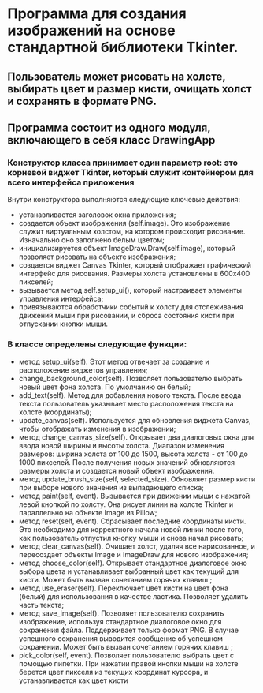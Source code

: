 # Программа для создания изображений на основе стандартной библиотеки Tkinter. 
## Пользователь может рисовать на холсте, выбирать цвет и размер кисти, очищать холст и сохранять в формате PNG.
## Программа состоит из одного модуля, включающего в себя класс DrawingApp

### Конструктор класса принимает один параметр root: это корневой виджет Tkinter, который служит контейнером для всего интерфейса приложения

Внутри конструктора выполняются следующие ключевые действия:
- устанавливается заголовок окна приложения;
- создается объект изображения (self.image). Это изображение служит виртуальным холстом, на котором происходит рисование. Изначально оно заполнено белым цветом;
- инициализируется объект ImageDraw.Draw(self.image), который позволяет рисовать на объекте изображения;
- создается виджет Canvas Tkinter, который отображает графический интерфейс для рисования. Размеры холста установлены в 600x400 пикселей;
- вызывается метод self.setup_ui(), который настраивает элементы управления интерфейса;
- привязываются обработчики событий к холсту для отслеживания движений мыши при рисовании, и сброса состояния кисти при отпускании кнопки мыши.

### В классе определены следующие функции:
- метод setup_ui(self). Этот метод отвечает за создание и расположение виджетов управления;
- change_background_color(self). Позволяет пользователю выбрать новый цвет фона холста. По умолчанию он белый;
- add_text(self). Метод для добавления нового текста. После ввода текста пользователь указывает место расположения текста на холсте (координаты);  
- update_canvas(self). Используется для обновления виджета Canvas, чтобы отображать изменения в изображении;
- метод change_canvas_size(self). Открывает два диалоговых окна для ввода новой ширины и высоты холста. Диапазон изменения размеров: ширина холста от 100 до 1500, высота холста - от 100 до 1000 пикселей. После получения новых значений обновляются размеры холста и создается новый объект изображения.
- метод update_brush_size(self, selected_size). Обновляет размер кисти при выборе нового значения из выпадающего списка;
- метод paint(self, event). Вызывается при движении мыши с нажатой левой кнопкой по холсту. Она рисует линии на холсте Tkinter и параллельно на объекте Image из Pillow;
- метод reset(self, event). Сбрасывает последние координаты кисти. Это необходимо для корректного начала новой линии после того, как пользователь отпустил кнопку мыши и снова начал рисовать;
- метод clear_canvas(self). Очищает холст, удаляя все нарисованное, и пересоздает объекты Image и ImageDraw для нового изображения;
- метод choose_color(self). Открывает стандартное диалоговое окно выбора цвета и устанавливает выбранный цвет как текущий для кисти. Может быть вызван сочетанием горячих клавиш <Control-c>;
- метод use_eraser(self). Переключает цвет кисти на цвет фона (белый) для использования в качестве ластика. Позволяет удалить часть текста;
- метод save_image(self). Позволяет пользователю сохранить изображение, используя стандартное диалоговое окно для сохранения файла. Поддерживает только формат PNG. В случае успешного сохранения выводится сообщение об успешном сохранении. Может быть вызван сочетанием горячих клавиш <Control-s>;
- pick_color(self, event). Позволяет пользователю выбрать цвет с помощью пипетки. При нажатии правой кнопки мыши на холсте берется цвет пикселя из текущих координат курсора, и устанавливается как цвет кисти
